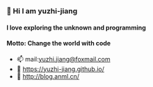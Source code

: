 ### 👋 Hi I am yuzhi-jiang
#### I love exploring the unknown and programming
#### Motto: Change the world with code
- 📫 mail:yuzhi.jiang@foxmail.com
- 🔗 https://yuzhi-jiang.github.io/
- 🔗 http://blog.anml.cn/
<!--
**yuzhi-jiang/yuzhi-jiang** is a ✨ _special_ ✨ repository because its `README.md` (this file) appears on your GitHub profile.

Here are some ideas to get you started:

- 🔭 I’m currently working on ...
- 🌱 I’m currently learning ...
- 👯 I’m looking to collaborate on ...
- 🤔 I’m looking for help with ...
- 💬 Ask me about ...
- 📫 How to reach me: ...
- 😄 Pronouns: ...
- ⚡ Fun fact: ...
-->
